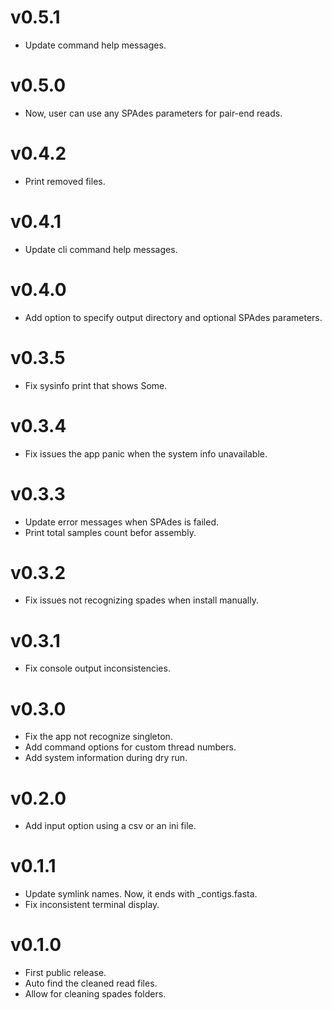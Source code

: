 # v0.5.1
- Update command help messages.

# v0.5.0
- Now, user can use any SPAdes parameters for pair-end reads.

# v0.4.2
- Print removed files.

# v0.4.1
- Update cli command help messages.

# v0.4.0
- Add option to specify output directory and optional SPAdes parameters.

# v0.3.5
- Fix sysinfo print that shows Some.

# v0.3.4
- Fix issues the app panic when the system info unavailable.

# v0.3.3
- Update error messages when SPAdes is failed. 
- Print total samples count befor assembly.

# v0.3.2
- Fix issues not recognizing spades when install manually.

# v0.3.1
- Fix console output inconsistencies.

# v0.3.0
- Fix the app not recognize singleton.
- Add command options for custom thread numbers.
- Add system information during dry run.

# v0.2.0
- Add input option using a csv or an ini file.

# v0.1.1
- Update symlink names. Now, it ends with _contigs.fasta.
- Fix inconsistent terminal display.

# v0.1.0
- First public release.
- Auto find the cleaned read files.
- Allow for cleaning spades folders.
